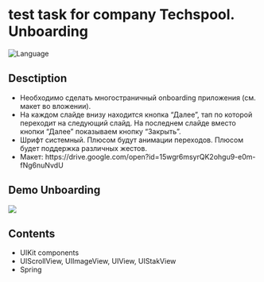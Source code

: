 # test task for company Techspool. Unboarding

<img src="https://camo.githubusercontent.com/467ed139385667771e9fe3da0e60ece0d4ec64128a76e8a515e57aecfddf765e/68747470733a2f2f696d672e736869656c64732e696f2f62616467652f73776966742d352d627269676874677265656e2e7376673f7374796c653d666c6174" alt="Language" data-canonical-src="https://img.shields.io/badge/swift-5-brightgreen.svg?style=flat" style="max-width: 100%;">
<h2>Desctiption</h2>
<ul>
  <li>Необходимо сделать многостраничный onboarding приложения (см. макет во вложении).
</li>
  <li>На каждом слайде внизу находится кнопка “Далее”, тап по которой переходит на следующий слайд. На последнем слайде вместо кнопки “Далее” показываем кнопку “Закрыть”. 
</li>
  <li>Шрифт системный. Плюсом будут анимации переходов. Плюсом будет поддержка различных жестов.
</li>
  <li>Макет: https://drive.google.com/open?id=15wgr6msyrQK2ohgu9-e0m-fNg6nuNvdU
</li>
</ul>
<h2>Demo Unboarding</h2>
 <img style="width: auto; margin: auto; display: block;" src="https://i.ibb.co/xfXd6mq/ezgif-4-c2387f1186.gif">
<h2>Contents</h2>
<ul>
  <li>UIKit components</li>
  <li>UIScrollView, UIImageView, UIView, UIStakView</li>
  <li>Spring</li>
</ul>
